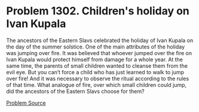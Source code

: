 # Problem 1302. Children's holiday on Ivan Kupala

The ancestors of the Eastern Slavs celebrated the holiday of Ivan Kupala on the day of the summer solstice. One of the main attributes of the holiday was jumping over fire. It was believed that whoever jumped over the fire on Ivan Kupala would protect himself from damage for a whole year. At the same time, the parents of small children wanted to cleanse them from the evil eye. But you can’t force a child who has just learned to walk to jump over fire! And it was necessary to observe the ritual according to the rules of that time. What analogue of fire, over which small children could jump, did the ancestors of the Eastern Slavs choose for them?

[Problem Source](https://www.trizland.ru/tasks/5759/)